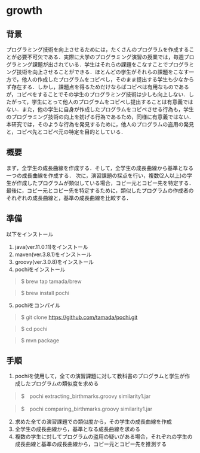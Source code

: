 # growth

## 背景
プログラミング技術を向上させるためには，たくさんのプログラムを作成することが必要不可欠である．実際に大学のプログラミング演習の授業では，毎週プログラミング課題が出されている．学生はそれらの課題をこなすことでプログラミング技術を向上させることができる．ほとんどの学生がそれらの課題をこなす一方で，他人の作成したプログラムをコピペし，そのまま提出する学生も少なからず存在する．しかし，課題点を得るためだけならばコピペは有用なものであるが，コピペをすることでその学生のプログラミング技術は少しも向上しない．したがって，学生にとって他人のプログラムをコピペし提出することは有意義ではない．また，他の学生に自身が作成したプログラムをコピペさせる行為も，学生のプログラミング技術の向上を妨げる行為であるため，同様に有意義ではない．本研究では，そのような行為を発見するために，他人のプログラムの盗用の発見と，コピペ先とコピペ元の特定を目的としている．

## 概要
まず，全学生の成長曲線を作成する．そして，全学生の成長曲線から基準となる一つの成長曲線を作成する．
次に，演習課題の採点を行い，複数(2人以上)の学生が作成したプログラムが類似している場合，コピー元とコピー先を特定する．
最後に，コピー元とコピー先を特定するために，類似したプログラムの作成者のそれぞれの成長曲線と，基準の成長曲線を比較する．

## 準備
以下をインストール
1. java(ver.11.0.11)をインストール
2. maven(ver.3.8.1)をインストール
3. groovy(ver.3.0.8)をインストール
4. pochiをインストール
  > $ brew tap tamada/brew
  
  > $ brew install pochi
  
5. pochiをコンパイル
  > $ git clone https://github.com/tamada/pochi.git

  > $ cd pochi

  > $ mvn package
    
## 手順
1. pochiを使用して，全ての演習課題に対して教科書のプログラムと学生が作成したプログラムの類似度を求める
  > $　pochi extracting_birthmarks.groovy similarity1.jar
 
  > $　pochi comparing_birthmarks.groovy similarity1.jar
2. 求めた全ての演習課題での類似度から，その学生の成長曲線を作成
3. 全学生の成長曲線から，基準となる成長曲線を求める
4. 複数の学生に対してプログラムの盗用の疑いがある場合，それぞれの学生の成長曲線と基準の成長曲線から，コピー元とコピー先を推測する
